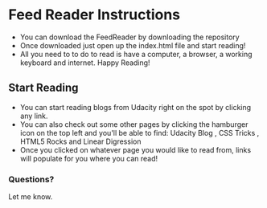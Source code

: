 # Feed Reader Instructions
* You can download the FeedReader by downloading the repository
* Once downloaded just open up the index.html file and start reading!
* All you need to to do to read is have a computer, a browser, a working keyboard and internet. Happy Reading!

## Start Reading
 
 * You can start reading blogs from Udacity right on the spot by clicking any link.
 * You can also check out some other pages by clicking the hamburger icon on the top left and you'll be able to find:
 Udacity Blog , CSS Tricks , HTML5 Rocks and Linear Digression
* Once you clicked on whatever page you would like to read from,  links will populate for you where you can read!

### Questions?

Let me know.